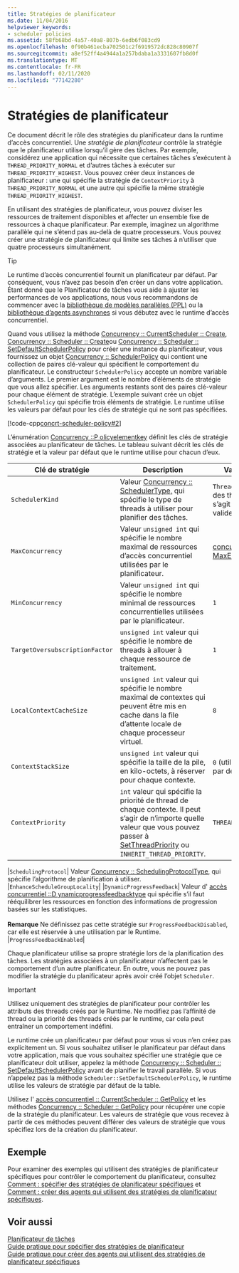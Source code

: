 ```yaml
---
title: Stratégies de planificateur
ms.date: 11/04/2016
helpviewer_keywords:
- scheduler policies
ms.assetid: 58fb68bd-4a57-40a8-807b-6edb6f083cd9
ms.openlocfilehash: 0f90b461ecba702501c2f6919572dc828c80907f
ms.sourcegitcommit: a8ef52ff4a4944a1a257bdaba1a3331607fb8d0f
ms.translationtype: MT
ms.contentlocale: fr-FR
ms.lasthandoff: 02/11/2020
ms.locfileid: "77142280"
---
```

# <a name="scheduler-policies"></a>Stratégies de planificateur

Ce document décrit le rôle des stratégies du planificateur dans la runtime d’accès concurrentiel. Une *stratégie de planificateur* contrôle la stratégie que le planificateur utilise lorsqu’il gère des tâches. Par exemple, considérez une application qui nécessite que certaines tâches s’exécutent à `THREAD_PRIORITY_NORMAL` et d’autres tâches à exécuter sur `THREAD_PRIORITY_HIGHEST`.  Vous pouvez créer deux instances de planificateur : une qui spécifie la stratégie de `ContextPriority` à `THREAD_PRIORITY_NORMAL` et une autre qui spécifie la même stratégie `THREAD_PRIORITY_HIGHEST`.

En utilisant des stratégies de planificateur, vous pouvez diviser les ressources de traitement disponibles et affecter un ensemble fixe de ressources à chaque planificateur. Par exemple, imaginez un algorithme parallèle qui ne s’étend pas au-delà de quatre processeurs. Vous pouvez créer une stratégie de planificateur qui limite ses tâches à n’utiliser que quatre processeurs simultanément.

> [!TIP]
> Le runtime d’accès concurrentiel fournit un planificateur par défaut. Par conséquent, vous n’avez pas besoin d’en créer un dans votre application. Étant donné que le Planificateur de tâches vous aide à ajuster les performances de vos applications, nous vous recommandons de commencer avec la [bibliothèque de modèles parallèles (PPL)](../../parallel/concrt/parallel-patterns-library-ppl.md) ou la [bibliothèque d’agents asynchrones](../../parallel/concrt/asynchronous-agents-library.md) si vous débutez avec le runtime d’accès concurrentiel.

Quand vous utilisez la méthode [Concurrency :: CurrentScheduler :: Create](reference/currentscheduler-class.md#create), [Concurrency :: Scheduler :: Create](reference/scheduler-class.md#create)ou [Concurrency :: Scheduler :: SetDefaultSchedulerPolicy](reference/scheduler-class.md#setdefaultschedulerpolicy) pour créer une instance du planificateur, vous fournissez un objet [Concurrency :: SchedulerPolicy](../../parallel/concrt/reference/schedulerpolicy-class.md) qui contient une collection de paires clé-valeur qui spécifient le comportement du planificateur. Le constructeur `SchedulerPolicy` accepte un nombre variable d’arguments. Le premier argument est le nombre d’éléments de stratégie que vous allez spécifier. Les arguments restants sont des paires clé-valeur pour chaque élément de stratégie. L’exemple suivant crée un objet `SchedulerPolicy` qui spécifie trois éléments de stratégie. Le runtime utilise les valeurs par défaut pour les clés de stratégie qui ne sont pas spécifiées.

[!code-cpp[concrt-scheduler-policy#2](../../parallel/concrt/codesnippet/cpp/scheduler-policies_1.cpp)]

L’énumération [Concurrency ::P olicyelementkey](reference/concurrency-namespace-enums.md#policyelementkey) définit les clés de stratégie associées au planificateur de tâches. Le tableau suivant décrit les clés de stratégie et la valeur par défaut que le runtime utilise pour chacun d’eux.

|Clé de stratégie|Description|Valeur par défaut|
|----------------|-----------------|-------------------|
|`SchedulerKind`|Valeur [Concurrency :: SchedulerType,](reference/concurrency-namespace-enums.md#schedulertype) qui spécifie le type de threads à utiliser pour planifier des tâches.|`ThreadScheduler` (utiliser des threads normaux). Il s’agit de la seule valeur valide pour cette clé.|
|`MaxConcurrency`|Valeur `unsigned int` qui spécifie le nombre maximal de ressources d’accès concurrentiel utilisées par le planificateur.|[concurrence :: MaxExecutionResources](reference/concurrency-namespace-constants1.md#maxexecutionresources)|
|`MinConcurrency`|Valeur `unsigned int` qui spécifie le nombre minimal de ressources concurrentielles utilisées par le planificateur.|`1`|
|`TargetOversubscriptionFactor`|`unsigned int` valeur qui spécifie le nombre de threads à allouer à chaque ressource de traitement.|`1`|
|`LocalContextCacheSize`|`unsigned int` valeur qui spécifie le nombre maximal de contextes qui peuvent être mis en cache dans la file d’attente locale de chaque processeur virtuel.|`8`|
|`ContextStackSize`|`unsigned int` valeur qui spécifie la taille de la pile, en kilo-octets, à réserver pour chaque contexte.|`0` (utiliser la taille de pile par défaut)|
|`ContextPriority`|`int` valeur qui spécifie la priorité de thread de chaque contexte. Il peut s’agir de n’importe quelle valeur que vous pouvez passer à [SetThreadPriority](/windows/win32/api/processthreadsapi/nf-processthreadsapi-setthreadpriority) ou `INHERIT_THREAD_PRIORITY`.|`THREAD_PRIORITY_NORMAL`|

|`SchedulingProtocol`| Valeur [Concurrency :: SchedulingProtocolType,](reference/concurrency-namespace-enums.md#schedulingprotocoltype) qui spécifie l’algorithme de planification à utiliser. |`EnhanceScheduleGroupLocality`| |`DynamicProgressFeedback`| Valeur d' [accès concurrentiel ::D ynamicprogressfeedbacktype](reference/concurrency-namespace-enums.md#dynamicprogressfeedbacktype) qui spécifie s’il faut rééquilibrer les ressources en fonction des informations de progression basées sur les statistiques.<br /><br /> **Remarque** Ne définissez pas cette stratégie sur `ProgressFeedbackDisabled`, car elle est réservée à une utilisation par le Runtime. |`ProgressFeedbackEnabled`|

Chaque planificateur utilise sa propre stratégie lors de la planification des tâches. Les stratégies associées à un planificateur n’affectent pas le comportement d’un autre planificateur. En outre, vous ne pouvez pas modifier la stratégie du planificateur après avoir créé l’objet `Scheduler`.

> [!IMPORTANT]
> Utilisez uniquement des stratégies de planificateur pour contrôler les attributs des threads créés par le Runtime. Ne modifiez pas l’affinité de thread ou la priorité des threads créés par le runtime, car cela peut entraîner un comportement indéfini.

Le runtime crée un planificateur par défaut pour vous si vous n’en créez pas explicitement un. Si vous souhaitez utiliser le planificateur par défaut dans votre application, mais que vous souhaitez spécifier une stratégie que ce planificateur doit utiliser, appelez la méthode [Concurrency :: Scheduler :: SetDefaultSchedulerPolicy](reference/scheduler-class.md#setdefaultschedulerpolicy) avant de planifier le travail parallèle. Si vous n’appelez pas la méthode `Scheduler::SetDefaultSchedulerPolicy`, le runtime utilise les valeurs de stratégie par défaut de la table.

Utilisez l' [accès concurrentiel :: CurrentScheduler :: GetPolicy](reference/currentscheduler-class.md#getpolicy) et les méthodes [Concurrency :: Scheduler :: GetPolicy](reference/scheduler-class.md#getpolicy) pour récupérer une copie de la stratégie du planificateur. Les valeurs de stratégie que vous recevez à partir de ces méthodes peuvent différer des valeurs de stratégie que vous spécifiez lors de la création du planificateur.

## <a name="example"></a>Exemple

Pour examiner des exemples qui utilisent des stratégies de planificateur spécifiques pour contrôler le comportement du planificateur, consultez [Comment : spécifier des stratégies de planificateur spécifiques](../../parallel/concrt/how-to-specify-specific-scheduler-policies.md) et [Comment : créer des agents qui utilisent des stratégies de planificateur spécifiques](../../parallel/concrt/how-to-create-agents-that-use-specific-scheduler-policies.md).

## <a name="see-also"></a>Voir aussi

[Planificateur de tâches](../../parallel/concrt/task-scheduler-concurrency-runtime.md)<br/>
[Guide pratique pour spécifier des stratégies de planificateur](../../parallel/concrt/how-to-specify-specific-scheduler-policies.md)<br/>
[Guide pratique pour créer des agents qui utilisent des stratégies de planificateur spécifiques](../../parallel/concrt/how-to-create-agents-that-use-specific-scheduler-policies.md)
